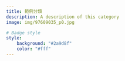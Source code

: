 ```yaml
---
title: 範例分類
description: A description of this category
image: img/97609035_p0.jpg

# Badge style
style:
    background: "#2a9d8f"
    color: "#fff"
---
```

